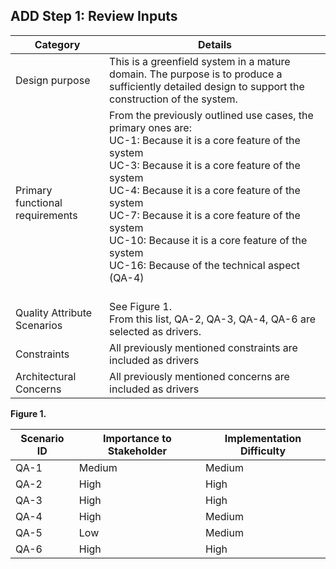 ## ADD Step 1: Review Inputs

| Category                        | Details                                                      |
| ------------------------------- | ------------------------------------------------------------ |
| Design purpose                  | This is a greenfield system in a mature domain. The purpose is to produce a sufficiently detailed design to support the construction of the system. |
| Primary functional requirements | From the previously outlined use cases, the primary ones are: <br>UC-1: Because it is a core feature of the system<br>UC-3: Because it is a core feature of the system<br>UC-4: Because it is a core feature of the system<br>UC-7: Because it is a core feature of the system<br/>UC-10: Because it is a core feature of the system<br>UC-16: Because of the technical aspect (QA-4)<br></br> |
| Quality Attribute Scenarios     | See Figure 1. <br>From this list, QA-2, QA-3, QA-4, QA-6 are selected as drivers.</br> |
| Constraints                     | All previously mentioned constraints are included as drivers |
| Architectural Concerns          | All previously mentioned concerns are included as drivers    |



**Figure 1.**

| Scenario ID | Importance to Stakeholder | Implementation Difficulty |
| ----------- | ------------------------- | ------------------------- |
| QA-1        | Medium                    | Medium                    |
| QA-2        | High                      | High                      |
| QA-3        | High                      | High                      |
| QA-4        | High                      | Medium                    |
| QA-5        | Low                       | Medium                    |
| QA-6        | High                      | High                      |

